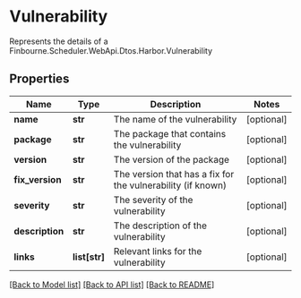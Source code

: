 # Vulnerability

Represents the details of a Finbourne.Scheduler.WebApi.Dtos.Harbor.Vulnerability

## Properties
Name | Type | Description | Notes
------------ | ------------- | ------------- | -------------
**name** | **str** | The name of the vulnerability | [optional] 
**package** | **str** | The package that contains the vulnerability | [optional] 
**version** | **str** | The version of the package | [optional] 
**fix_version** | **str** | The version that has a fix for the vulnerability (if known) | [optional] 
**severity** | **str** | The severity of the vulnerability | [optional] 
**description** | **str** | The description of the vulnerability | [optional] 
**links** | **list[str]** | Relevant links for the vulnerability | [optional] 

[[Back to Model list]](../README.md#documentation-for-models) [[Back to API list]](../README.md#documentation-for-api-endpoints) [[Back to README]](../README.md)


